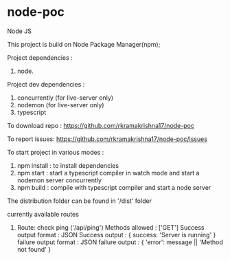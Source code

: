 # node-poc
Node JS

This project is build on Node Package Manager(npm);

Project dependencies :
1. node.

Project dev dependencies :
1. concurrently (for live-server only)
2. nodemon (for live-server only)
3. typescript

To download repo : https://github.com/rkramakrishna17/node-poc

To report issues: https://github.com/rkramakrishna17/node-poc/issues

To start project in various modes :
1. npm install : to install dependencies
2. npm start : start a typescript compiler in watch mode and start a nodemon server concurrently
3. npm build : compile with typescript compiler and start a node server

The distribution folder can be found in '/dist' folder

currently available routes

1. 
    Route: check ping ('/api/ping')
    Methods allowed : ['GET']
    Success output format : JSON
    Success output : { success: 'Server is running' }
    failure output format : JSON
    failure output : { 'error': message || 'Method not found' }

